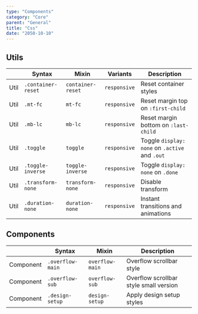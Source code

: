 ```yaml
---
type: "Components"
category: "Core"
parent: "General"
title: "Css"
date: "2050-10-10"
---
```


## Utils

<div class="table-scroll">

|                      | Syntax                          | Mixin            | Variants               | Description                   |
| ----------------------- | ----------------------------------------- | -----------------------------| ----------------------------- | ----------------------------- |
| Util                  | `.container-reset`       | `container-reset`                | `responsive`                | Reset container styles            |
| Util                  | `.mt-fc`                     | `mt-fc`                | `responsive`                | Reset margin top on `:first-child`            |
| Util                  | `.mb-lc`                     | `mb-lc`                | `responsive`                | Reset margin bottom on `:last-child`            |
| Util                  | `.toggle`                     | `toggle`                | `responsive`                | Toggle `display: none` on `.active` and `.out`            |
| Util                  | `.toggle-inverse`                     | `toggle-inverse`                | `responsive`                | Toggle `display: none` on `.done`         |
| Util                  | `.transform-none`                     | `transform-none`                | `responsive`                | Disable transform            |
| Util                  | `.duration-none`                     | `duration-none`                | `responsive`                | Instant transitions and animations            |


</div>

## Components

<div class="table-scroll">

|               | Syntax                          | Mixin               | Description                   |
| ----------------------- | ----------------------------------------- | ----------------------------- | ----------------------------- |
| Component                  | `.overflow-main`                     | `overflow-main`                | Overflow scrollbar style            |
| Component                  | `.overflow-sub`                     | `overflow-sub`                | Overflow scrollbar style small version            |
| Component                  | `.design-setup`                     | `design-setup`                | Apply design setup styles            |

</div>

